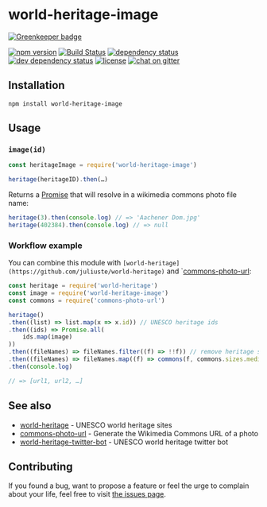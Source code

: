 # world-heritage-image

[![Greenkeeper badge](https://badges.greenkeeper.io/juliuste/world-heritage-image.svg)](https://greenkeeper.io/)

[![npm version](https://img.shields.io/npm/v/world-heritage-image.svg)](https://www.npmjs.com/package/world-heritage-image)
[![Build Status](https://travis-ci.org/juliuste/world-heritage-image.svg?branch=master)](https://travis-ci.org/juliuste/world-heritage-image)
[![dependency status](https://img.shields.io/david/juliuste/world-heritage-image.svg)](https://david-dm.org/juliuste/world-heritage-image)
[![dev dependency status](https://img.shields.io/david/dev/juliuste/world-heritage-image.svg)](https://david-dm.org/juliuste/world-heritage-image#info=devDependencies)
[![license](https://img.shields.io/github/license/juliuste/world-heritage-image.svg?style=flat)](LICENSE)
[![chat on gitter](https://badges.gitter.im/juliuste.svg)](https://gitter.im/juliuste)

## Installation

```shell
npm install world-heritage-image
```

## Usage

### `image(id)`

```js
const heritageImage = require('world-heritage-image')

heritage(heritageID).then(…)
```

Returns a [Promise](https://developer.mozilla.org/en-US/docs/Web/JavaScript/Reference/Global_Objects/promise) that will resolve in a wikimedia commons photo file name:

```js
heritage(3).then(console.log) // => 'Aachener Dom.jpg'
heritage(402384).then(console.log) // => null
```

### Workflow example

You can combine this module with `[world-heritage](https://github.com/juliuste/world-heritage)` and `[commons-photo-url](https://github.com/derhuerst/commons-photo-url):

```js
const heritage = require('world-heritage')
const image = require('world-heritage-image')
const commons = require('commons-photo-url')

heritage()
.then((list) => list.map(x => x.id)) // UNESCO heritage ids
.then((ids) => Promise.all(
    ids.map(image)
))
.then((fileNames) => fileNames.filter((f) => !!f)) // remove heritage sites that lack a wikimedia commons image
.then((fileNames) => fileNames.map((f) => commons(f, commons.sizes.medium)))
.then(console.log)

// => [url1, url2, …]

```

## See also

- [world-heritage](https://github.com/juliuste/world-heritage) - UNESCO world heritage sites
- [commons-photo-url](https://github.com/derhuerst/commons-photo-url) - Generate the Wikimedia Commons URL of a photo
- [world-heritage-twitter-bot](https://github.com/juliuste/world-heritage-twitter-bot) - UNESCO world heritage twitter bot

## Contributing

If you found a bug, want to propose a feature or feel the urge to complain about your life, feel free to visit [the issues page](https://github.com/juliuste/world-heritage-image/issues).
